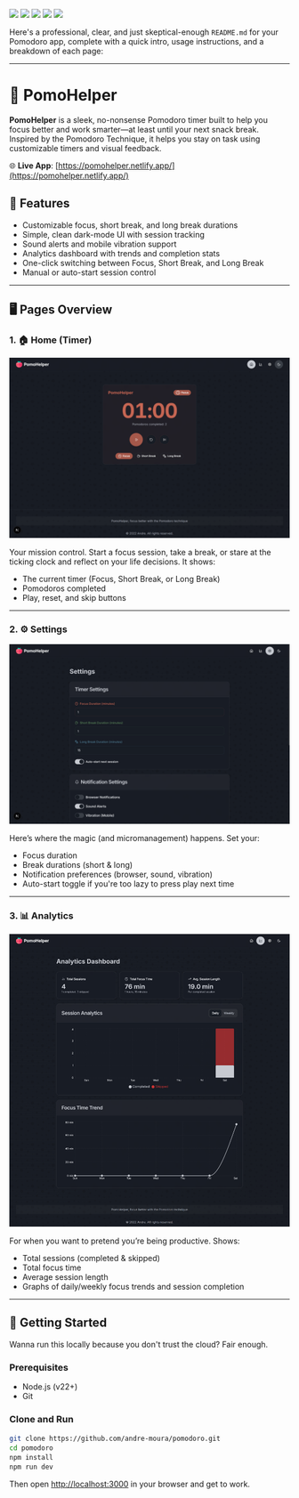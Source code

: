 <img src="https://img.shields.io/badge/Node-v22-green"/> <img src="https://img.shields.io/badge/TypeScript-5.0-darkblue"/> <img src="https://img.shields.io/badge/React-v18.2.0-blue"/> <img src="https://img.shields.io/badge/HTML-5-orange"/> <img src="https://img.shields.io/badge/CSS-3-purple"/> 

Here's a professional, clear, and just skeptical-enough `README.md` for your Pomodoro app, complete with a quick intro, usage instructions, and a breakdown of each page:

---

# 🍅 PomoHelper

**PomoHelper** is a sleek, no-nonsense Pomodoro timer built to help you focus better and work smarter—at least until your next snack break. Inspired by the Pomodoro Technique, it helps you stay on task using customizable timers and visual feedback.

🌐 **Live App**: [https://pomohelper.netlify.app/](https://pomohelper.netlify.app/)

## 🔧 Features

* Customizable focus, short break, and long break durations
* Simple, clean dark-mode UI with session tracking
* Sound alerts and mobile vibration support
* Analytics dashboard with trends and completion stats
* One-click switching between Focus, Short Break, and Long Break
* Manual or auto-start session control

---

## 🖥 Pages Overview

### 1. 🏠 Home (Timer)

![Home](https://raw.githubusercontent.com/andre-moura/images/refs/heads/main/pomo-helper/home.png)

Your mission control. Start a focus session, take a break, or stare at the ticking clock and reflect on your life decisions. It shows:

* The current timer (Focus, Short Break, or Long Break)
* Pomodoros completed
* Play, reset, and skip buttons

---

### 2. ⚙️ Settings

![Settings](https://raw.githubusercontent.com/andre-moura/images/refs/heads/main/pomo-helper/settings.png)

Here’s where the magic (and micromanagement) happens. Set your:

* Focus duration
* Break durations (short & long)
* Notification preferences (browser, sound, vibration)
* Auto-start toggle if you're too lazy to press play next time

---

### 3. 📊 Analytics

![Analytics](https://raw.githubusercontent.com/andre-moura/images/refs/heads/main/pomo-helper/analytics.png)

For when you want to pretend you’re being productive. Shows:

* Total sessions (completed & skipped)
* Total focus time
* Average session length
* Graphs of daily/weekly focus trends and session completion

---

## 🚀 Getting Started

Wanna run this locally because you don't trust the cloud? Fair enough.

### Prerequisites

* Node.js (v22+)
* Git

### Clone and Run

```bash
git clone https://github.com/andre-moura/pomodoro.git
cd pomodoro
npm install
npm run dev
```

Then open [http://localhost:3000](http://localhost:3000) in your browser and get to work.

